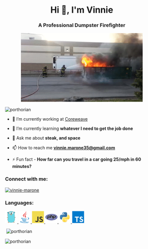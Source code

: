 <div align="center">
  <h1 align="center">Hi 👋, I'm Vinnie</h1>
  <h3 align="center">A Professional Dumpster Firefighter</h3>
  <img src="https://raw.githubusercontent.com/porthorian/porthorian/main/Dumpster_fire.gif"/>
</div>

<p align="left"> <img src="https://komarev.com/ghpvc/?username=porthorian&label=Profile%20views&color=0e75b6&style=flat" alt="porthorian" /> </p>

- 🔭 I’m currently working at [Coreweave](https://github.com/coreweave)

- 🌱 I’m currently learning **whatever I need to get the job done**

- 💬 Ask me about **steak, and space**

- 📫 How to reach me **vinnie.marone35@gmail.com**

- ⚡ Fun fact - **How far can you travel in a car going 25/mph in 60 minutes?**

<h3 align="left">Connect with me:</h3>
<p align="left">
<a href="https://linkedin.com/in/vinnie-marone" target="blank"><img align="center" src="https://raw.githubusercontent.com/rahuldkjain/github-profile-readme-generator/master/src/images/icons/Social/linked-in-alt.svg" alt="vinnie-marone" height="30" width="40" /></a>
</p>

<h3 align="left">Languages:</h3>
<p align="left"> <a href="https://golang.org" target="_blank" rel="noreferrer"> <img src="https://raw.githubusercontent.com/devicons/devicon/master/icons/go/go-original.svg" alt="go" width="40" height="40"/> </a> <a href="https://www.java.com" target="_blank" rel="noreferrer"> <img src="https://raw.githubusercontent.com/devicons/devicon/master/icons/java/java-original.svg" alt="java" width="40" height="40"/> </a> <a href="https://developer.mozilla.org/en-US/docs/Web/JavaScript" target="_blank" rel="noreferrer"> <img src="https://raw.githubusercontent.com/devicons/devicon/master/icons/javascript/javascript-original.svg" alt="javascript" width="40" height="40"/> </a> <a href="https://www.php.net" target="_blank" rel="noreferrer"> <img src="https://raw.githubusercontent.com/devicons/devicon/master/icons/php/php-original.svg" alt="php" width="40" height="40"/> </a> <a href="https://www.python.org" target="_blank" rel="noreferrer"> <img src="https://raw.githubusercontent.com/devicons/devicon/master/icons/python/python-original.svg" alt="python" width="40" height="40"/> </a> <a href="https://www.typescriptlang.org/" target="_blank" rel="noreferrer"> <img src="https://raw.githubusercontent.com/devicons/devicon/master/icons/typescript/typescript-original.svg" alt="typescript" width="40" height="40"/> </a> </p>

<p>&nbsp;<img align="center" src="https://github-readme-stats.vercel.app/api?username=porthorian&show_icons=true&locale=en" alt="porthorian" /></p>

<p><img align="center" src="https://github-readme-streak-stats.herokuapp.com/?user=porthorian&" alt="porthorian" /></p>
